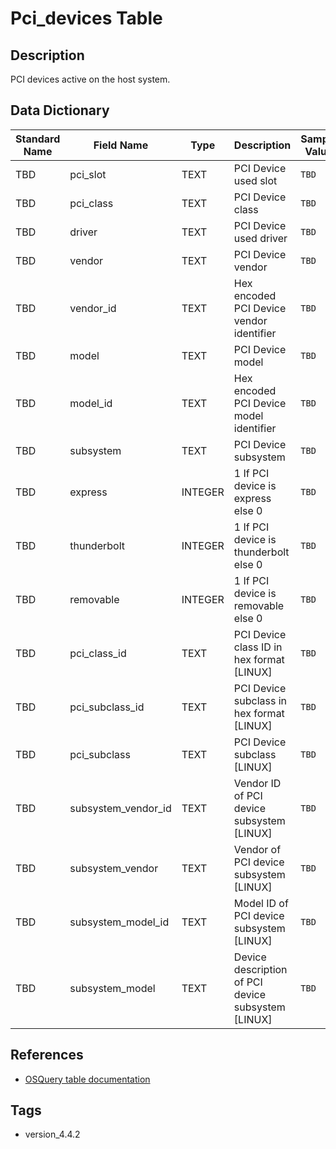 # Pci_devices Table

## Description
PCI devices active on the host system.

## Data Dictionary
|Standard Name|Field Name|Type|Description|Sample Value|
|---|---|---|---|---|
|TBD|pci_slot|TEXT|PCI Device used slot|`TBD`|
|TBD|pci_class|TEXT|PCI Device class|`TBD`|
|TBD|driver|TEXT|PCI Device used driver|`TBD`|
|TBD|vendor|TEXT|PCI Device vendor|`TBD`|
|TBD|vendor_id|TEXT|Hex encoded PCI Device vendor identifier|`TBD`|
|TBD|model|TEXT|PCI Device model|`TBD`|
|TBD|model_id|TEXT|Hex encoded PCI Device model identifier|`TBD`|
|TBD|subsystem|TEXT|PCI Device subsystem|`TBD`|
|TBD|express|INTEGER|1 If PCI device is express else 0|`TBD`|
|TBD|thunderbolt|INTEGER|1 If PCI device is thunderbolt else 0|`TBD`|
|TBD|removable|INTEGER|1 If PCI device is removable else 0|`TBD`|
|TBD|pci_class_id|TEXT|PCI Device class ID in hex format [LINUX]|`TBD`|
|TBD|pci_subclass_id|TEXT|PCI Device  subclass in hex format [LINUX]|`TBD`|
|TBD|pci_subclass|TEXT|PCI Device subclass [LINUX]|`TBD`|
|TBD|subsystem_vendor_id|TEXT|Vendor ID of PCI device subsystem [LINUX]|`TBD`|
|TBD|subsystem_vendor|TEXT|Vendor of PCI device subsystem [LINUX]|`TBD`|
|TBD|subsystem_model_id|TEXT|Model ID of PCI device subsystem [LINUX]|`TBD`|
|TBD|subsystem_model|TEXT|Device description of PCI device subsystem [LINUX]|`TBD`|

## References
* [OSQuery table documentation](https://osquery.io/schema/current#pci_devices)

## Tags
* version_4.4.2